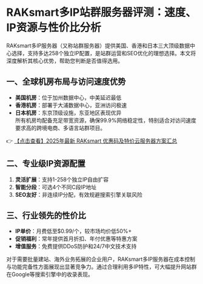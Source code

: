 # RAKsmart多IP站群服务器评测：速度、IP资源与性价比分析

RAKsmart多IP服务器（又称站群服务器）提供美国、香港和日本三大顶级数据中心选择，支持多达258个独立IP配置，是站群运营和SEO优化的理想选择。本文将深度解析其核心优势，帮助您判断是否值得选用。

## 一、全球机房布局与访问速度优势
- **美国机房**：位于加州数据中心，中美延迟最低
- **香港机房**：部署于大浦数据中心，亚洲访问极速
- **日本机房**：东京顶级设施，东亚地区表现优异  
所有机房均配备充足带宽资源，确保99.9%网络稳定性，特别适合对访问速度要求高的跨境电商、多语言站群项目。

👉 [【点击查看】2025年最新 RAKsmart 优惠码及特价云服务器方案汇总](https://bit.ly/raksmart)

## 二、专业级IP资源配置
1. **灵活扩展**：支持1-258个独立IP自由扩容
2. **智能分段**：可选4个不同C段IP地址
3. **SEO友好**：非连续IP分配，有效规避搜索引擎关联风险

## 三、行业领先的性价比
- **IP单价**：月费低至$0.99/个，较市场均价低50%+
- **促销福利**：常年提供首月折扣、年付优惠等特惠方案
- **增值服务**：免费提供DDoS防护和24/7中文技术支持

对于需要批量建站、海外业务拓展的企业用户，RAKsmart多IP服务器在成本控制与功能完备性方面展现出显著竞争力。通过合理利用多IP特性，可大幅提升网站群在Google等搜索引擎中的收录表现。